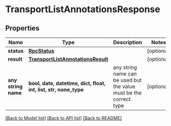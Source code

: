 # TransportListAnnotationsResponse


## Properties
Name | Type | Description | Notes
------------ | ------------- | ------------- | -------------
**status** | [**RpcStatus**](RpcStatus.md) |  | [optional] 
**result** | [**TransportListAnnotationsResult**](TransportListAnnotationsResult.md) |  | [optional] 
**any string name** | **bool, date, datetime, dict, float, int, list, str, none_type** | any string name can be used but the value must be the correct type | [optional]

[[Back to Model list]](../README.md#documentation-for-models) [[Back to API list]](../README.md#documentation-for-api-endpoints) [[Back to README]](../README.md)


